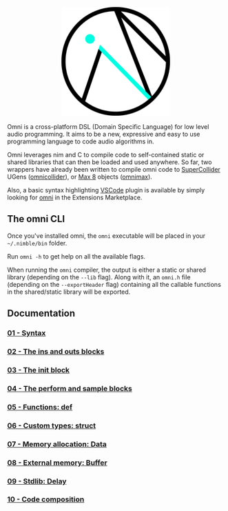<div align="center">
    <img src="omni_logo_transparent.png" alt="Omni logo" width="50%" height="50%">
</div>

Omni is a cross-platform DSL (Domain Specific Language) for low level audio programming. 
It aims to be a new, expressive and easy to use programming language to code audio algorithms in.

Omni leverages nim and C to  compile code to self-contained static or shared libraries that can then be loaded and used anywhere. So far, two wrappers have already been written to compile omni code to [SuperCollider](https://supercollider.github.io/) UGens ([omnicollider](https://github.com/vitreo12/omnicollider)), or [Max 8](https://cycling74.com/) objects ([omnimax](https://github.com/vitreo12/omnimax)).

Also, a basic syntax highlighting [VSCode](https://code.visualstudio.com/) plugin is available by simply looking for [omni](https://github.com/vitreo12/vscode-omni) in the Extensions Marketplace.

## The omni CLI 

Once you've installed omni, the `omni` executable will be placed in your `~/.nimble/bin` folder.

Run `omni -h` to get help on all the available flags.

When running the `omni` compiler, the output is either a static or shared library (depending on the `--lib` flag). Along with it, an `omni.h` file (depending on the `--exportHeader` flag) containing all the callable functions in the shared/static library will be exported.

## Documentation

### [01 - Syntax](01_syntax.md)

### [02 - The ins and outs blocks](02_ins_outs.md)

### [03 - The init block](03_init.md)

### [04 - The perform and sample blocks](04_perform_sample.md)

### [05 - Functions: def](05_def.md)

### [06 - Custom types: struct](06_struct.md)

### [07 - Memory allocation: Data](07_data.md)

### [08 - External memory: Buffer](08_buffer.md)

### [09 - Stdlib: Delay](09_delay.md)

### [10 - Code composition](10_code_composition.md)